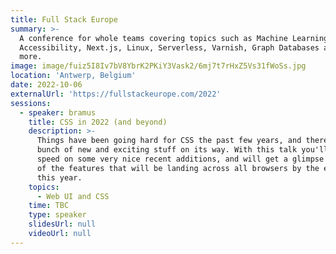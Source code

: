 ```yaml
---
title: Full Stack Europe
summary: >-
  A conference for whole teams covering topics such as Machine Learning,
  Accessibility, Next.js, Linux, Serverless, Varnish, Graph Databases and much
  more.
image: image/fuiz5I8Iv7bV8YbrK2PKiY3Vask2/6mj7t7rHxZ5Vs31fWoSs.jpg
location: 'Antwerp, Belgium'
date: 2022-10-06
externalUrl: 'https://fullstackeurope.com/2022'
sessions:
  - speaker: bramus
    title: CSS in 2022 (and beyond)
    description: >-
      Things have been going hard for CSS the past few years, and there's a
      bunch of new and exciting stuff on its way. With this talk you'll be up to
      speed on some very nice recent additions, and will get a glimpse of a lot
      of the features that will be landing across all browsers by the end of
      this year.
    topics:
      - Web UI and CSS
    time: TBC
    type: speaker
    slidesUrl: null
    videoUrl: null
---
```

